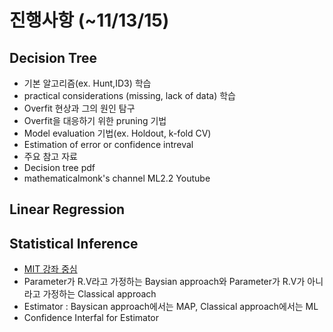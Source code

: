 
# 진행사항 (~11/13/15)

## Decision Tree

* 기본 알고리즘(ex. Hunt,ID3) 학습
* practical considerations (missing, lack of data) 학습
* Overfit 현상과 그의 원인 탐구
* Overfit을 대응하기 위한 pruning 기법
* Model evaluation 기법(ex. Holdout, k-fold CV)
* Estimation of error or confidence intreval
* 주요 참고 자료
 * Decision tree pdf
 * mathematicalmonk's channel ML2.2 Youtube


## Linear Regression


## Statistical Inference

* [MIT 강좌 중심](https://www.youtube.com/playlist?list=PLUl4u3cNGP61MdtwGTqZA0MreSaDybji8)
* Parameter가 R.V라고 가정하는 Baysian approach와 Parameter가 R.V가 아니라고 가정하는 Classical approach
* Estimator : Baysican approach에서는 MAP, Classical approach에서는 ML
* Confidence Interfal for Estimator
